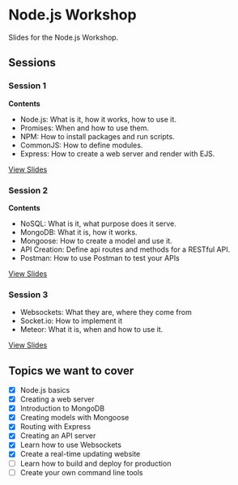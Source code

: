 # Node.js Workshop

Slides for the Node.js Workshop.

## Sessions

### Session 1

__Contents__

* Node.js: What is it, how it works, how to use it.
* Promises: When and how to use them.
* NPM: How to install packages and run scripts.
* CommonJS: How to define modules.
* Express: How to create a web server and render with EJS.

[View Slides](http://martip-sainsburys.github.io/nodejs-workshop/session1)

### Session 2

__Contents__

* NoSQL: What is it, what purpose does it serve.
* MongoDB: What it is, how it works.
* Mongoose: How to create a model and use it.
* API Creation: Define api routes and methods for a RESTful API.
* Postman: How to use Postman to test your APIs

[View Slides](http://martip-sainsburys.github.io/nodejs-workshop/session2)

### Session 3

* Websockets: What they are, where they come from
* Socket.io: How to implement it
* Meteor: What it is, when and how to use it.

[View Slides](http://martip-sainsburys.github.io/nodejs-workshop/session3)

## Topics we want to cover

- [x] Node.js basics
- [x] Creating a web server
- [x] Introduction to MongoDB
- [x] Creating models with Mongoose
- [x] Routing with Express
- [x] Creating an API server
- [x] Learn how to use Websockets
- [x] Create a real-time updating website
- [ ] Learn how to build and deploy for production
- [ ] Create your own command line tools
